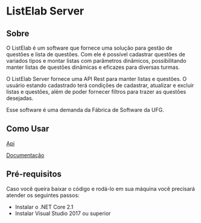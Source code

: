 # ListElab Server

## Sobre
O ListElab é um software que fornece uma solução para gestão de questões e lista de questões. Com ele é possível cadastrar questões de variados tipos e montar listas com parâmetros dinâmicos, possibilitando manter listas de questões dinâmicas e eficazes para diversas turmas.

O ListElab Server fornece uma API Rest para manter listas e questões. O usuário estando cadastrado terá condições de cadastrar, atualizar e excluir listas e questões, além de poder fornecer filtros para trazer as questões desejadas.

Esse software é uma demanda da Fábrica de Software da UFG.

## Como Usar

[Api](http://sifo.tech/api/)

[Documentação](http://sifo.tech/swagger/index.html)

## Pré-requisitos

Caso você queira baixar o código e rodá-lo em sua máquina você precisará atender os seguintes passos:

* Instalar o .NET Core 2.1
* Instalar Visual Studio 2017 ou superior
